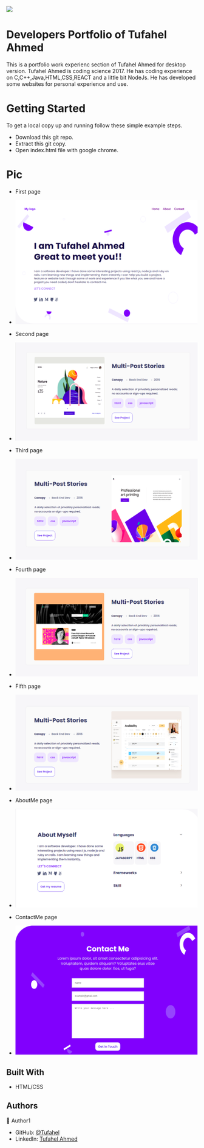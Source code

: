 ![](https://img.shields.io/badge/Microverse-blueviolet)

# Developers Portfolio of Tufahel Ahmed

This is a portfolio work experienc section of Tufahel Ahmed for desktop version. Tufahel Ahmed is coding science 2017. He has coding experience on C,C++,Java,HTML,CSS,REACT and a little bit NodeJs. He has developed some websites for personal experience and use.


# Getting Started
To get a local copy up and running follow these simple example steps.

- Download this git repo.
- Extract this git copy.
- Open index.html file with google chrome.

# Pic

- First page
- ![](images/1.png)

- Second page
- ![](images/2.png)

- Third page
- ![](images/3.png)

- Fourth page
- ![](images/4.png)

- Fifth page
- ![](images/5.png)

- AboutMe page
- ![](images/6.png)

- ContactMe page
- ![](images/7.png)

## Built With

- HTML/CSS


## Authors

👤 Author1

- GitHub: [@Tufahel](https://github.com/Tufahel)
- LinkedIn: [Tufahel Ahmed](https://bd.linkedin.com/in/tufahel-ahmed-58b076164)
